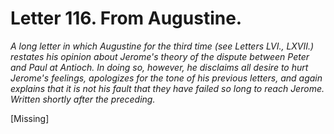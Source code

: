 <h1>Letter 116. From Augustine.</h1>

<p><i>A long letter in which Augustine for the third time (see Letters LVI., LXVII.) restates his opinion about Jerome's theory of the dispute between Peter and Paul at Antioch. In doing so, however, he disclaims all desire to hurt Jerome's feelings, apologizes for the tone of his previous letters, and again explains that it is not his fault that they have failed so long to reach Jerome. Written shortly after the preceding.</i></p>

[Missing]